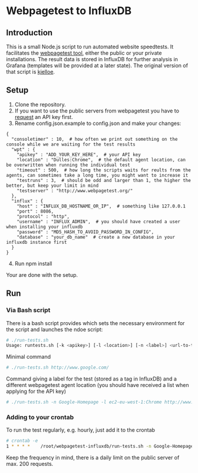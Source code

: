# Webpagetest to InfluxDB

## Introduction

This is a small Node.js script to run automated website speedtests. It facilitates the [webpagetest tool](http://www.webpagetest.com/), either the public or your private installations. The result data is stored in InfluxDB for further analysis in Grafana (templates will be provided at a later state).
The original version of that script is [kjelloe](https://github.com/kjelloe/webpagetest).

## Setup

1. Clone the repository.
2. If you want to use the public servers from webpagetest you have to [request](http://www.webpagetest.org/getkey.php) an API key first.
3. Rename config.json.example to config.json and make your changes:
```
{
  "consoletimer" : 10,  # how often we print out something on the console while we are waiting for the test results
  "wpt" : {
    "apikey" : "ADD_YOUR_KEY_HERE",  # your API key
    "location" : "Dulles:Chrome",  # the default agent location, can be overwritten when running the individual test
    "timeout" : 500,  # how long the scripts waits for reults from the agents, can sometimes take a long time, you might want to increase it
    "testruns" : 3,  # should be odd and larger than 1, the higher the better, but keep your limit in mind
    "testserver" : "http://www.webpagetest.org/"
  },
  "influx" : {
    "host" : "INFLUX_DB_HOSTNAME_OR_IP",  # something like 127.0.0.1
    "port" : 8086,
    "protocol" : "http",
    "username" : "INFLUX_ADMIN",  # you should have created a user when installing your influxdb
    "password" : "MD5_HASH_TO_AVOID_PASSWORD_IN_CONFIG",
    "database" : "your_db_name"  # create a new database in your influxdb instance first
  }
}
```
4. Run npm install

Your are done with the setup.

## Run

### Via Bash script

There is a bash script provides which sets the necessary environment for the script and launches the ndoe script:

```bash
# ./run-tests.sh
Usage: runtests.sh [-k <apikey>] [-l <location>] [-n <label>] <url-to-test>
```

Minimal command

```bash
# ./run-tests.sh http://www.google.com/
```

Command giving a label for the test (stored as a tag in InfluxDB) and a different webpagetest agent location (you should have received a list when applying for the API key)

```bash
# ./run-tests.sh -n Google-Homepage -l ec2-eu-west-1:Chrome http://www.google.com/
```

### Adding to your crontab

To run the test regularly, e.g. hourly, just add it to the crontab

```bash
# crontab -e
1 * * * *    /root/webpagetest-influxdb/run-tests.sh -n Google-Homepage -l ec2-eu-west-1:Chrome http://www.google.com/ > /dev/null
```

Keep the frequency in mind, there is a daily limit on the public server of max. 200 requests.
